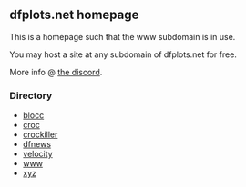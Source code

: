## dfplots.net homepage

This is a homepage such that the www subdomain is in use.

You may host a site at any subdomain of dfplots.net for free.

More info @ [the discord](https://discord.gg/rxmfkDjy6c).

### Directory
- [blocc](https://blocc.dfplots.net/)
- [croc](https://croc.dfplots.net/)
- [crockiller](https://crockiller.dfplots.net/)
- [dfnews](https://dfnews.dfplots.net/)
- [velocity](https://velocity.dfplots.net/)
- [www](https://www.dfplots.net/)
- [xyz](http://xyz.dfplots.net/)
